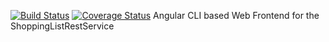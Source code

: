 [![Build Status](https://travis-ci.org/cwr10010/shoppinglist-js.svg?branch=master)](https://travis-ci.org/cwr10010/shoppinglist-js)
[![Coverage Status](https://coveralls.io/repos/github/cwr10010/shoppinglist-js/badge.svg?branch=master)](https://coveralls.io/github/cwr10010/shoppinglist-js)
Angular CLI based Web Frontend for the ShoppingListRestService
